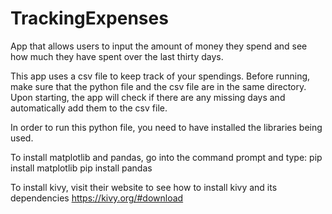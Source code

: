 # TrackingExpenses
App that allows users to input the amount of money they spend and see how much they have spent over the last thirty days.

This app uses a csv file to keep track of your spendings. Before running, make sure that the python file and the csv file are in the same directory. Upon starting, the app will check if there are any missing days and automatically add them to the csv file.

In order to run this python file, you need to have installed the libraries being used.

To install matplotlib and pandas, go into the command prompt and type:
  pip install matplotlib
  pip install pandas

To install kivy, visit their website to see how to install kivy and its dependencies https://kivy.org/#download
